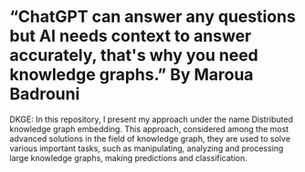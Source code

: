 # “ChatGPT can answer any questions but AI needs context to answer accurately, that's why you need knowledge graphs.” By Maroua Badrouni
                                                                                    
 DKGE: In this repository, I present my approach under the name Distributed knowledge graph embedding. This approach, considered among the most advanced solutions in the field of knowledge graph, they are used to solve various important tasks, such as manipulating, analyzing and processing large knowledge graphs, making predictions and classification.
